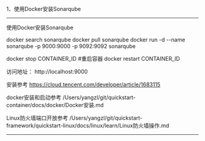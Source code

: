 1、使用Docker安装Sonarqube


---------------------------------------------------------------------------------------------------------------------

使用Docker安装Sonarqube



docker search sonarqube
docker pull sonarqube
docker run -d --name sonarqube -p 9000:9000 -p 9092:9092 sonarqube

docker stop CONTAINER_ID
#重启容器
docker restart CONTAINER_ID 

访问地址：
http://localhost:9000





安装参考
https://cloud.tencent.com/developer/article/1683115


docker安装和启动参考
/Users/yangzl/git/quickstart-container/docs/docker/Docker安装.md


Linux防火墙端口开放参考
/Users/yangzl/git/quickstart-framework/quickstart-linux/docs/linux/learn/Linux防火墙操作.md

---------------------------------------------------------------------------------------------------------------------



